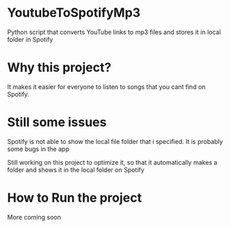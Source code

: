 # YoutubeToSpotifyMp3
Python script that converts YouTube links to mp3 files and stores it in local folder in Spotify

# Why this project?
It makes it easier for everyone to listen to songs that you cant find on Spotify.

# Still some issues
Spotify is not able to show the local file folder that i specified. It is probably some bugs in the app

Still working on this project to optimize it, so that it automatically makes a folder and shows it in the local folder on Spotify

# How to Run the project
More coming soon
